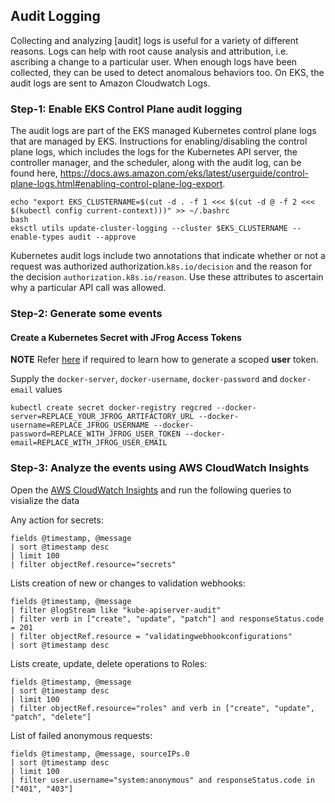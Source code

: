 ## Audit Logging

Collecting and analyzing [audit] logs is useful for a variety of different reasons. Logs can help with root cause analysis and attribution, i.e. ascribing a change to a particular user. When enough logs have been collected, they can be used to detect anomalous behaviors too. On EKS, the audit logs are sent to Amazon Cloudwatch Logs.

### Step-1: Enable EKS Control Plane audit logging

The audit logs are part of the EKS managed Kubernetes control plane logs that are managed by EKS. Instructions for enabling/disabling the control plane logs, which includes the logs for the Kubernetes API server, the controller manager, and the scheduler, along with the audit log, can be found here, https://docs.aws.amazon.com/eks/latest/userguide/control-plane-logs.html#enabling-control-plane-log-export.

```
echo "export EKS_CLUSTERNAME=$(cut -d . -f 1 <<< $(cut -d @ -f 2 <<< $(kubectl config current-context)))" >> ~/.bashrc
bash
eksctl utils update-cluster-logging --cluster $EKS_CLUSTERNAME --enable-types audit --approve

```

Kubernetes audit logs include two annotations that indicate whether or not a request was authorized authorization.`k8s.io/decision` and the reason for the decision `authorization.k8s.io/reason`. Use these attributes to ascertain why a particular API call was allowed.



### Step-2: Generate some events

#### Create a Kubernetes Secret with JFrog Access Tokens

**NOTE** Refer [here](https://www.jfrog.com/confluence/display/JFROG/Access+Tokens#AccessTokens-ScopedTokens) if required to learn how to generate a scoped **user** token.

Supply the `docker-server`, `docker-username`, `docker-password` and `docker-email` values

```shell
kubectl create secret docker-registry regcred --docker-server=REPLACE_YOUR_JFROG_ARTIFACTORY_URL --docker-username=REPLACE_JFROG_USERNAME --docker-password=REPLACE_WITH_JFROG_USER_TOKEN --docker-email=REPLACE_WITH_JFROG_USER_EMAIL
```
### Step-3: Analyze the events using AWS CloudWatch Insights

Open the [AWS CloudWatch Insights](https://us-west-2.console.aws.amazon.com/cloudwatch/home?region=us-west-2#logsV2:logs-insights) and run the following queries to visialize the data


Any action for secrets:

```
fields @timestamp, @message
| sort @timestamp desc
| limit 100
| filter objectRef.resource="secrets"

```

Lists creation of new or changes to validation webhooks:

```
fields @timestamp, @message
| filter @logStream like "kube-apiserver-audit"
| filter verb in ["create", "update", "patch"] and responseStatus.code = 201
| filter objectRef.resource = "validatingwebhookconfigurations"
| sort @timestamp desc

```

Lists create, update, delete operations to Roles:

```
fields @timestamp, @message
| sort @timestamp desc
| limit 100
| filter objectRef.resource="roles" and verb in ["create", "update", "patch", "delete"]
```

List of failed anonymous requests:

```
fields @timestamp, @message, sourceIPs.0
| sort @timestamp desc
| limit 100
| filter user.username="system:anonymous" and responseStatus.code in ["401", "403"]
```



